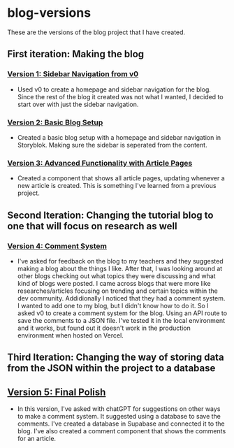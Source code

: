 # blog-versions

These are the versions of the blog project that I have created.
## First iteration: Making the blog

### [Version 1: Sidebar Navigation from v0](./Blog%20V1)

- Used v0 to create a homepage and sidebar navigation for the blog. Since the rest of the blog it created was not what I wanted, I decided to start over with just the sidebar navigation.

### [Version 2: Basic Blog Setup](./Blog%20V2)

- Created a basic blog setup with a homepage and sidebar navigation in Storyblok. Making sure the sidebar is seperated from the content.

### [Version 3: Advanced Functionality with Article Pages](./Blog%20V3)

- Created a component that shows all article pages, updating whenever a new article is created. This is something I've learned from a previous project.

## Second Iteration: Changing the tutorial blog to one that will focus on research as well

### [Version 4: Comment System](./Blog%20V4)

- I've asked for feedback on the blog to my teachers and they suggested making a blog about the things I like. After that, I was looking around at other blogs checking out what topics they were discussing and what kind of blogs were posted. I came across blogs that were more like researches/articles focusing on trending and certain topics within the dev community. Addidionally I noticed that they had a comment system. I wanted to add one to my blog, but I didn't know how to do it. So I asked v0 to create a comment system for the blog. Using an API route to save the comments to a JSON file. I've tested it in the local environment and it works, but found out it doesn't work in the production environment when hosted on Vercel.

## Third Iteration: Changing the way of storing data from the JSON within the project to a database

## [Version 5: Final Polish](./Blog%20V5)

- In this version, I've asked with chatGPT for suggestions on other ways to make a comment system. It suggested using a database to save the comments. I've created a database in Supabase and connected it to the blog. I've also created a comment component that shows the comments for an article.

